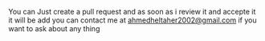 You can Just create a pull request and as soon as i review it and accepte it it will be add
you can contact me at ahmedheltaher2002@gmail.com if you want to ask about any thing
